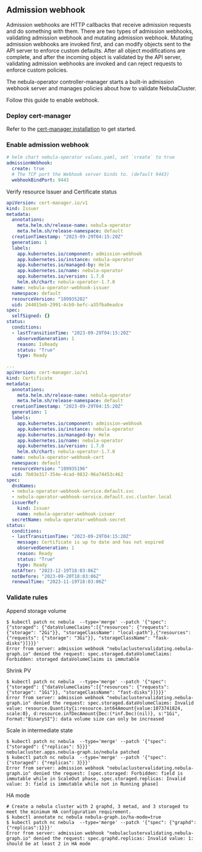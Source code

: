 ## Admission webhook

Admission webhooks are HTTP callbacks that receive admission requests and do something with them. There are two types of admission webhooks, 
validating admission webhook and mutating admission webhook. Mutating admission webhooks are invoked first, and can modify objects sent to the API server
to enforce custom defaults. After all object modifications are complete, and after the incoming object is validated by the API server, 
validating admission webhooks are invoked and can reject requests to enforce custom policies.

The nebula-operator controller-manager starts a built-in admission webhook server and manages policies about how to validate NebulaCluster.

Follow this guide to enable webhook.

### Deploy cert-manager
Refer to the [cert-manager installation](https://cert-manager.io/docs/installation) to get started.

### Enable admission webhook
```yaml
# helm chart nebula-operator values.yaml, set `create` to true
admissionWebhook:
  create: true
  # The TCP port the Webhook server binds to. (default 9443)
  webhookBindPort: 9443
```

Verify resource Issuer and Certificate status
```yaml
apiVersion: cert-manager.io/v1
kind: Issuer
metadata:
  annotations:
    meta.helm.sh/release-name: nebula-operator
    meta.helm.sh/release-namespace: default
  creationTimestamp: "2023-09-29T04:15:20Z"
  generation: 1
  labels:
    app.kubernetes.io/component: admission-webhook
    app.kubernetes.io/instance: nebula-operator
    app.kubernetes.io/managed-by: Helm
    app.kubernetes.io/name: nebula-operator
    app.kubernetes.io/version: 1.7.0
    helm.sh/chart: nebula-operator-1.7.0
  name: nebula-operator-webhook-issuer
  namespace: default
  resourceVersion: "109935202"
  uid: 244015eb-2991-4cb9-befc-a35fba0eadce
spec:
  selfSigned: {}
status:
  conditions:
  - lastTransitionTime: "2023-09-29T04:15:20Z"
    observedGeneration: 1
    reason: IsReady
    status: "True"
    type: Ready
 
---
apiVersion: cert-manager.io/v1
kind: Certificate
metadata:
  annotations:
    meta.helm.sh/release-name: nebula-operator
    meta.helm.sh/release-namespace: default
  creationTimestamp: "2023-09-29T04:15:20Z"
  generation: 1
  labels:
    app.kubernetes.io/component: admission-webhook
    app.kubernetes.io/instance: nebula-operator
    app.kubernetes.io/managed-by: Helm
    app.kubernetes.io/name: nebula-operator
    app.kubernetes.io/version: 1.7.0
    helm.sh/chart: nebula-operator-1.7.0
  name: nebula-operator-webhook-cert
  namespace: default
  resourceVersion: "109935196"
  uid: 7b03e317-354e-4cad-9832-96a74453c462
spec:
  dnsNames:
  - nebula-operator-webhook-service.default.svc
  - nebula-operator-webhook-service.default.svc.cluster.local
  issuerRef:
    kind: Issuer
    name: nebula-operator-webhook-issuer
  secretName: nebula-operator-webhook-secret
status:
  conditions:
  - lastTransitionTime: "2023-09-29T04:15:20Z"
    message: Certificate is up to date and has not expired
    observedGeneration: 1
    reason: Ready
    status: "True"
    type: Ready
  notAfter: "2023-12-19T18:03:06Z"
  notBefore: "2023-09-20T18:03:06Z"
  renewalTime: "2023-11-19T18:03:06Z"
```

### Validate rules
Append storage volume
```shell
$ kubectl patch nc nebula  --type='merge' --patch '{"spec": {"storaged": {"dataVolumeClaims":[{"resources": {"requests": {"storage": "2Gi"}}, "storageClassName": "local-path"},{"resources": {"requests": {"storage": "3Gi"}}, "storageClassName": "fask-disks"}]}}}'
Error from server: admission webhook "nebulaclustervalidating.nebula-graph.io" denied the request: spec.storaged.dataVolumeClaims: Forbidden: storaged dataVolumeClaims is immutable
```

Shrink PV
```shell
$ kubectl patch nc nebula  --type='merge' --patch '{"spec": {"storaged": {"dataVolumeClaims":[{"resources": {"requests": {"storage": "1Gi"}}, "storageClassName": "fast-disks"}]}}}'
Error from server: admission webhook "nebulaclustervalidating.nebula-graph.io" denied the request: spec.storaged.dataVolumeClaims: Invalid value: resource.Quantity{i:resource.int64Amount{value:1073741824, scale:0}, d:resource.infDecAmount{Dec:(*inf.Dec)(nil)}, s:"1Gi", Format:"BinarySI"}: data volume size can only be increased
```

Scale in intermediate state
```shell
$ kubectl patch nc nebula  --type='merge' --patch '{"spec": {"storaged": {"replicas": 5}}}'
nebulacluster.apps.nebula-graph.io/nebula patched
$ kubectl patch nc nebula  --type='merge' --patch '{"spec": {"storaged": {"replicas": 3}}}'
Error from server: admission webhook "nebulaclustervalidating.nebula-graph.io" denied the request: [spec.storaged: Forbidden: field is immutable while in ScaleOut phase, spec.storaged.replicas: Invalid value: 3: field is immutable while not in Running phase]
```

HA mode
```shell
# Create a nebula cluster with 2 graphd, 3 metad, and 3 storaged to meet the minimum HA configuration requirement.
$ kubectl annotate nc nebula nebula-graph.io/ha-mode=true
$ kubectl patch nc nebula  --type='merge' --patch '{"spec": {"graphd": {"replicas":1}}}'
Error from server: admission webhook "nebulaclustervalidating.nebula-graph.io" denied the request: spec.graphd.replicas: Invalid value: 1: should be at least 2 in HA mode
```